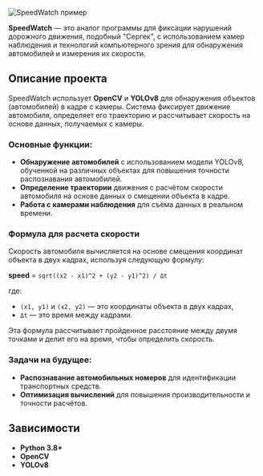 ![SpeedWatch пример](https://github.com/Fanfar1c/SpeedWatch/blob/main/result1.gif)

**SpeedWatch** — это аналог программы для фиксации нарушений дорожного движения, подобный \"Сергек\", с использованием камер наблюдения и технологий компьютерного зрения для обнаружения автомобилей и измерения их скорости.

## Описание проекта

SpeedWatch использует **OpenCV** и **YOLOv8** для обнаружения объектов (автомобилей) в кадре с камеры. Система фиксирует движение автомобиля, определяет его траекторию и рассчитывает скорость на основе данных, получаемых с камеры. 

### Основные функции:
- **Обнаружение автомобилей** с использованием модели YOLOv8, обученной на различных объектах для повышения точности распознавания автомобилей.
- **Определение траектории** движения с расчётом скорости автомобиля на основе данных о смещении объекта в кадре.
- **Работа с камерами наблюдения** для съёма данных в реальном времени.

### Формула для расчета скорости

Скорость автомобиля вычисляется на основе смещения координат объекта в двух кадрах, используя следующую формулу:

**speed** = `sqrt((x2 - x1)^2 + (y2 - y1)^2) / Δt`

где:
- `(x1, y1)` и `(x2, y2)` — это координаты объекта в двух кадрах,
- `Δt` — это время между кадрами.

Эта формула рассчитывает пройденное расстояние между двумя точками и делит его на время, чтобы определить скорость.

### Задачи на будущее:
- **Распознавание автомобильных номеров** для идентификации транспортных средств.
- **Оптимизация вычислений** для повышения производительности и точности расчётов.


## Зависимости

- **Python 3.8+**
- **OpenCV**
- **YOLOv8**
